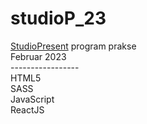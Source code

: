# studioP_23
<a href="https://www.studiopresent.com/">StudioPresent</a> program prakse <br>
Februar 2023 <br>
----------------- <br>
HTML5 <br>
SASS <br>
JavaScript <br>
ReactJS <br>
